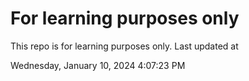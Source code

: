 # For learning purposes only
This repo is for learning purposes only.
Last updated at

Wednesday, January 10, 2024 4:07:23 PM

